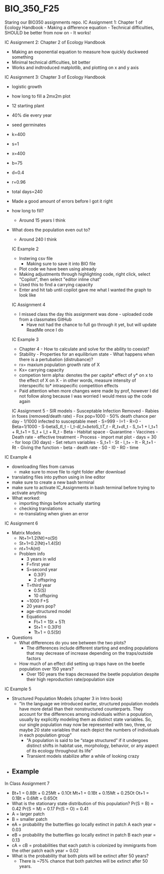 # BIO_350_F25
Staring our BIO350 assignments repo.
IC Assignment 1: Chapter 1 of Ecology Handbook 
    - Making a difference equation 
    - Technical difficulties, SHOULD be better from now on 
    - It works! 



IC Assignment 2: Chapter 2 of Ecology Handbook 
 - Making an exponential equation to measure how quickly duckweed something
 - Minimal technical difficulties, bit better 
 - Works and indtroduced matplotlib, and plotting on x and y axis 



IC Assignment 3: Chapter 3 of Ecology Handbook 
  - logistic growth 
  - how long to fill a 2mx2m plot 
  - 12 starting plant 
  - 40% die every year 
  -  seed germinates 
  - k=400 
  - s=1 
  - x=400
  - b=75 
  - d=0.4
  - r=0.96
  - total days=240
  - Made a good amount of errors before I got it right 
  - how long to fill? 
     - Around 15 years I think 
  - What does the population even out to? 
    - Around 240 I think 




    IC Example 2
      - Instering csv file 
        - Making sure to save it into BIO file
      - Plot code we have been using already 
      - Making adjustments through highlighting code, right click, select "Copilot", then select "editor inline chat"
      - Used this to find a carrying capacity 
      - Enter and hit tab until copilot gave me what I wanted the graph to look like 




      IC Assignment 4
       - I missed class the day this assignment was done 
        - uploaded code from a classmates GitHub 
         - Have not had the chance to full go through it yet, but will update ReadMe once I do

      




      IC Example 3
       - Chapter 4
        - How to calculate and solve for the ability to coexist?
       - Stability 
        - Properties for an equilibrium state 
        - What happens when there is a pertubation (distrubance)?
       - rx= maxium population growth rate of X
       - Kx= carrying capacity
       - competion term alpha: denotes the per capita* effect of y* on x to the effect of X on X
        - in other words, measure intensity of interspecific to* intraspecific competition effects 
       - Paid attention when more changes were made by prof, however I did not follow along because I was worried I   would mess up the code again






      IC Assignment 5
        - SIR models 
          - Susceptable Infection Removed
        - Rabies in foxes (removed/death rate)
          - Fox pop=1000
          - 50% death chance per day 
          - 1/1000 infected to susceptable meet 
          - S=999
          - I=1
          - R=0
          - Beta=1/1000
          - S-beta*S_t*I_t
          - I_t-d*I_t+beta*S_t*T_t
          - R_t+d*I_t
          - S_t+1 + I_t+1 + R_t+1 = S_t + I_t + R_t
          - Beta 
            - Habitat space 
              - Quarantine 
            - Vaccines
          - Death rate 
            - effective treatment 
          - Process 
            - import mat plot 
            - days = 30
            - for loop (30 days)
            - Set return variables 
              - S_t+1
              - St
              - I_t+
              - It
              - R_t+1
              - Rt
          - Giving the function 
            - beta 
            - death rate 
            - S0
            - I0
            - R0
            - time
         






IC Example 4
 - downloading files from canvas
    - make sure to move file to right folder after download
 - translating files into python using in line editor 
 - make sure to create a new bash terminal 
 - make sure to activate IC_Assignments in bash terminal before trying to activate anything 
 - What worked: 
    - importing things before actually starting 
    - checking translations
    - re-translating when given an error 




IC Assignment 6
  - Matrix Models
    - Nt+1=1.2(Nt)+o(St)
    - St+1=0.2(Nt)+1.4(St)
    - nt+1=A(nt)
    - Problem info 
      - 3 years in wild 
      - F=first year 
      - S=second year 
        - 0.3(F)
        - 2 offspring
      - T=third year  
        - 0.5(S)
        - 10 offspring 
      - ~1000 F+S
      - 20 years pop? 
      - age-structured model
      - Equations 
        - Ft+1 = 1St + 5Tt
        - St+1 = 0.3(Ft)
        - Tt+1 = 0.5(St)
  - Questions 
    - What differences do you see between the two plots?
      - The differences include different starting and ending populations that may decrease of increase depending on the traps/outside factors
    - How much of an effect did setting up traps have on the beetle population over 150 years? 
      - Over 150 years the traps decreased the beetle population despite their high reproduction rate/population size







IC Example 5
  - Structured Population Models (chapter 3 in Intro book)
    - "In the language we introduced earlier, structured population models have more
      detail than their nonstructured counterparts. They account for the differences among individuals within a population, usually by explicitly modeling them as distinct state variables. So, our single population may now be represented with two, three, or maybe 20 state variables that each depict the numbers of individuals in each population group"
        - "A population is said to be “stage structured” if it undergoes distinct  shifts in habitat use, morphology, behavior, or any aspect of its ecology throughout its life"
        - Transient models stabilize after a while of looking crazy
  - Example 
    - 




 


 In Class Assignment 7
  - Bt+1 = 0.8Bt + 0.25Mt + 0.1Ot
    Mt+1 = 0.1Bt + 0.15Mt + 0.25Ot
    Ot+1 = 0.1Bt + 0.6Mt + 0.65Ot
  - What is the stationary state distribution of this population?
    Pr(S = B) = 0.42
    Pr(S = M) = 0.17
    Pr(S = O) = 0.41
  - A = larger patch
  - B = smaller patch
  - eA = probability the butterflies go locally extinct in patch A each year = 0.03
  - eB = probability the butterflies go locally extinct in patch B each year = 0.13
  - cA = cB = probabilities that each patch is colonized by immigrants from the other  patch each year = 0.02
  - What is the probability that both plots will be extinct after 50 years?
    - There is ~75% chance that both patches will be extinct after 50 years.